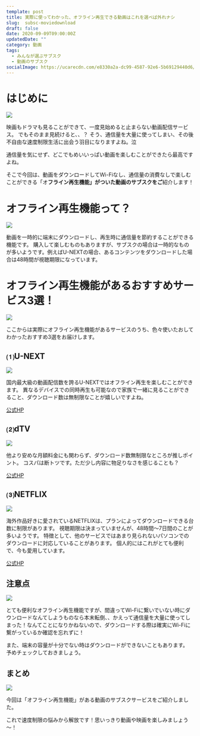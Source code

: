 ```yaml
---
template: post
title: 実際に使ってわかった、オフライン再生できる動画はこれを選べば外れナシ
slug:  subsc-moviedownload 
draft: false
date: 2020-09-09T09:00:00Z
updatedDate: ""
category: 動画
tags:
  - みんなが選ぶサブスク
  - 動画のサブスク
socialImage: https://ucarecdn.com/e8330a2a-dc99-4587-92e6-5b69129440d6/
---
```




# はじめに

![](https://ucarecdn.com/142daa0f-ae6c-4957-bac3-9e100ee6cafa/)

映画もドラマも見ることができて、一度見始めると止まらない動画配信サービス。
でもそのまま見続けると、、？
そう、通信量を大量に使ってしまい、その後不自由な速度制限生活に出会う羽目になりますよね。泣

通信量を気にせず、どこでもめいいっぱい動画を楽しむことができたら最高ですよね。

そこで今回は、動画をダウンロードしてWi-Fiなし、通信量の消費なしで楽しむことができる「オ**フライン再生機能」がついた動画のサブスクをご**紹介します！


# オフライン再生機能って？

![](https://ucarecdn.com/dd7f1e1c-4333-430d-b8cb-26f125cce650/)

動画を一時的に端末にダウンロードし、再生時に通信量を節約することができる機能です。
購入して楽しむものもありますが、サブスクの場合は一時的なものが多いようです。例えばU-NEXTの場合、あるコンテンツをダウンロードした場合は48時間が視聴期限になっています。

# オフライン再生機能があるおすすめサービス3選！

![](https://ucarecdn.com/b7ff4099-005b-4c79-97c3-228a84ae4546/)


ここからは実際にオフライン再生機能があるサービスのうち、色々使いたおしてわかったおすすめ3選をお届けします。

## ⑴U-NEXT

![](https://ucarecdn.com/b4ecd126-e7fe-4b72-ab5f-1970ec9841cf/)

国内最大級の動画配信数を誇るU-NEXTではオフライン再生を楽しむことができます。
異なるデバイスでの同時再生も可能なので家族で一緒に見ることができること、ダウンロード数は無制限なことが嬉しいですよね。

[公式HP](https://video.unext.jp/)

## ⑵dTV

![](https://ucarecdn.com/cddaedbd-e1e8-4d90-87c5-272bf844b25a/)

他より安めな月額料金にも関わらず、ダウンロード数無制限なところが推しポイント。
コスパは断トツです。ただ少し内容に物足りなさを感じることも？

[公式HP](https://pc.video.dmkt-sp.jp/)

## ⑶NETFLIX

![](https://ucarecdn.com/cfdce30e-e3f0-47f3-a3a4-921d9cbc49cc/)

海外作品好きに愛されているNETFLIXは、プランによってダウンロードできる台数に制限があります。
視聴期限は決まっていませんが、48時間～7日間のことが多いようです。
特徴として、他のサービスではあまり見られないパソコンでのダウンロードに対応していることがあります。
個人的にはこれがとても便利で、今も愛用しています。

[公式HP](https://www.netflix.com/jp/)





## 注意点

![](https://ucarecdn.com/6712f5e5-b35e-4594-b070-9e657733e622/)

とても便利なオフライン再生機能ですが、間違ってWi-Fiに繋いでいない時にダウンロードなんてしようものなら本末転倒、、かえって通信量を大量に使ってしまった！なんてことになりかねないので、ダウンロードする際は確実にWi-Fiに繋がっているか確認を忘れずに！

また、端末の容量が十分でない時はダウンロードができないこともあります。
予めチェックしておきましょう。



## まとめ

![](https://ucarecdn.com/3ae79ff3-dd3f-4bd7-9f9b-269dc8eec0d9/)

今回は「オフライン再生機能」がある動画のサブスクサービスをご紹介しました。

これで速度制限の悩みから解放です！思いっきり動画や映画を楽しみましょう～！
